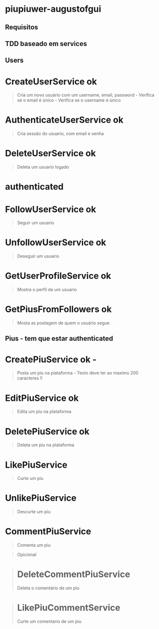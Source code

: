 # piupiuwer-augustofgui

## Requisitos

## TDD baseado em services

## Users

# CreateUserService ok
> Cria um novo usuário com um username, email, password
    - Verifica se o email é único
    - Verifica se o username é único

# AuthenticateUserService ok
> Cria sessão do usuario, com email e senha

# DeleteUserService ok
> Deleta um usuario logado

# authenticated
# FollowUserService ok
> Seguir um usuario

# UnfollowUserService ok
> Deseguir um usuario

# GetUserProfileService ok
> Mostra o perfil de um usuario

# GetPiusFromFollowers ok
> Mosta as postagem de quem o usuário segue

## Pius - tem que estar authenticated

# CreatePiuService ok -
> Posta um piu na plataforma
    - Texto deve ter ao maximo 200 caracteres !!

# EditPiuService ok
> Edita um piu na plataforma

# DeletePiuService ok
> Deleta um piu na plataforma

# LikePiuService
> Curte um piu

# UnlikePiuService
> Descurte um piu

# CommentPiuService
> Comenta um piu

> Opicional

># DeleteCommentPiuService
> Deleta o comentário de um piu

># LikePiuCommentService
> Curte um comentario de um piu






